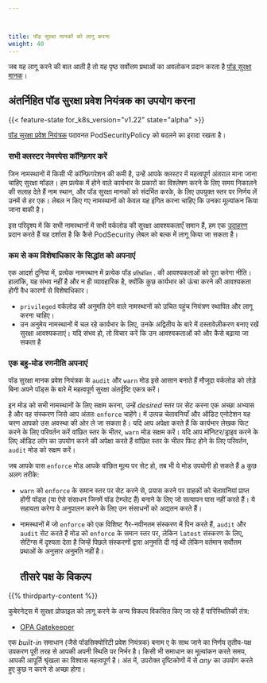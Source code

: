 ```yaml
---



title: पॉड सुरक्षा मानकों को लागू करना
weight: 40
---
```


<!-- overview -->

 जब यह लागू करने की बात आती है तो यह पृष्ठ सर्वोत्तम प्रथाओं का अवलोकन प्रदान करता है
 [पॉड सुरक्षा मानक](/docs/concepts/security/pod-security-standards)।

<!-- body -->

## अंतर्निहित पॉड सुरक्षा प्रवेश नियंत्रक का उपयोग करना

{{< feature-state for_k8s_version="v1.22" state="alpha" >}}

[पॉड सुरक्षा प्रवेश नियंत्रक](/docs/reference/access-authn-authz/admission-controllers/#podsecurity)
पदावनत PodSecurityPolicy को बदलने का इरादा रखता है।


### सभी क्लस्टर नेमस्पेस कॉन्फ़िगर करें

जिन नामस्थानों में किसी भी कॉन्फ़िगरेशन की कमी है, उन्हें आपके क्लस्टर में महत्वपूर्ण अंतराल माना जाना चाहिए
सुरक्षा मॉडल। हम प्रत्येक में होने वाले कार्यभार के प्रकारों का विश्लेषण करने के लिए समय निकालने की सलाह देते हैं
नाम स्थान, और पॉड सुरक्षा मानकों को संदर्भित करके, के लिए उपयुक्त स्तर पर निर्णय लें
उनमें से हर एक। लेबल न किए गए नामस्थानों को केवल यह इंगित करना चाहिए कि उनका मूल्यांकन किया जाना बाकी है।

इस परिदृश्य में कि सभी नामस्थानों में सभी वर्कलोड की सुरक्षा आवश्यकताएँ समान हैं,
हम एक [उदाहरण](/docs/concepts/security/pod-security-admission/#applying-to-all-namespaces) प्रदान करते हैं
यह दर्शाता है कि कैसे PodSecurity लेबल को बल्क में लागू किया जा सकता है।

### कम से कम विशेषाधिकार के सिद्धांत को अपनाएं

एक आदर्श दुनिया में, प्रत्येक नामस्थान में प्रत्येक पॉड `प्रतिबंधित` . की आवश्यकताओं को पूरा करेगा
नीति। हालांकि, यह संभव नहीं है और न ही व्यावहारिक है, क्योंकि कुछ कार्यभार को ऊंचा करने की आवश्यकता होगी
वैध कारणों से विशेषाधिकार।

- `privileged` वर्कलोड की अनुमति देने वाले नामस्थानों को उचित पहुंच नियंत्रण स्थापित और लागू करना चाहिए।
- उन अनुमेय नामस्थानों में चल रहे कार्यभार के लिए, उनके अद्वितीय के बारे में दस्तावेज़ीकरण बनाए रखें
  सुरक्षा आवश्यकताएं। यदि संभव हो, तो विचार करें कि उन आवश्यकताओं को और कैसे बढ़ाया जा सकता है

### एक बहु-मोड रणनीति अपनाएं

पॉड सुरक्षा मानक प्रवेश नियंत्रक के `audit` और `warn` मोड इसे आसान बनाते हैं
मौजूदा वर्कलोड को तोड़े बिना अपने पॉड्स के बारे में महत्वपूर्ण सुरक्षा अंतर्दृष्टि एकत्र करें।

इन मोड को सभी नामस्थानों के लिए सक्षम करना, उन्हें _desired_ स्तर पर सेट करना एक अच्छा अभ्यास है
और वह संस्करण जिसे आप अंततः `enforce` चाहेंगे। में उत्पन्न चेतावनियाँ और ऑडिट एनोटेशन
यह चरण आपको उस अवस्था की ओर ले जा सकता है। यदि आप अपेक्षा करते हैं कि कार्यभार लेखक फिट करने के लिए परिवर्तन करें
वांछित स्तर के भीतर, `warn` मोड सक्षम करें। यदि आप मॉनिटर/ड्राइव करने के लिए ऑडिट लॉग का उपयोग करने की अपेक्षा करते हैं
वांछित स्तर के भीतर फिट होने के लिए परिवर्तन, `audit` मोड को सक्षम करें।

जब आपके पास `enforce` मोड आपके वांछित मूल्य पर सेट हो, तब भी ये मोड उपयोगी हो सकते हैं a
कुछ अलग तरीके:

- `warn` को `enforce` के समान स्तर पर सेट करने से, प्रयास करने पर ग्राहकों को चेतावनियां प्राप्त होंगी
  पॉड्स (या ऐसे संसाधन जिनमें पॉड टेम्प्लेट हैं) बनाने के लिए जो सत्यापन पास नहीं करते हैं। ये सहायता करेगा
  वे अनुपालन करने के लिए उन संसाधनों को अद्यतन करते हैं।
- नामस्थानों में जो `enforce` को एक विशिष्ट गैर-नवीनतम संस्करण में पिन करते हैं, `audit` और `audit` सेट करते हैं मोड को `enforce` के समान स्तर पर, लेकिन `latest` संस्करण के लिए, सेटिंग्स में दृश्यता देता है
जिन्हें पिछले संस्करणों द्वारा अनुमति दी गई थी लेकिन वर्तमान सर्वोत्तम प्रथाओं के अनुसार अनुमति नहीं है।

  ## तीसरे पक्ष के विकल्प

{{% thirdparty-content %}}

कुबेरनेट्स में सुरक्षा प्रोफाइल को लागू करने के अन्य विकल्प विकसित किए जा रहे हैं
पारिस्थितिकी तंत्र:

- [OPA Gatekeeper](https://github.com/open-policy-agent/gatekeeper) 

एक _built-in_ समाधान (जैसे पॉडसिक्योरिटी प्रवेश नियंत्रक) बनाम ए के साथ जाने का निर्णय
तृतीय-पक्ष उपकरण पूरी तरह से आपकी अपनी स्थिति पर निर्भर है। किसी भी समाधान का मूल्यांकन करते समय,
आपकी आपूर्ति श्रृंखला का विश्वास महत्वपूर्ण है। अंत में, उपरोक्त दृष्टिकोणों में से _any_ का उपयोग करते हुए
कुछ न करने से अच्छा होगा।
















